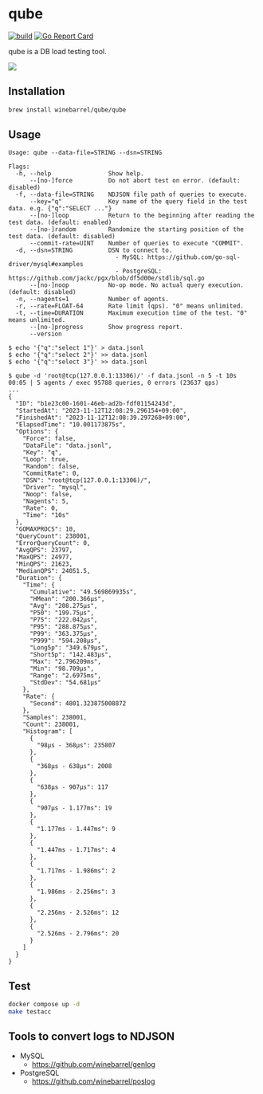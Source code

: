 # qube

[![build](https://github.com/winebarrel/qube/actions/workflows/test.yml/badge.svg)](https://github.com/winebarrel/qube/actions/workflows/test.yml)
[![Go Report Card](https://goreportcard.com/badge/github.com/winebarrel/qube)](https://goreportcard.com/report/github.com/winebarrel/qube)

qube is a DB load testing tool.

![](https://github.com/winebarrel/qube/assets/117768/d7c42cb0-c3eb-4522-b74c-0b05a6fcc2ed)

## Installation

```sh
brew install winebarrel/qube/qube
```

## Usage

```
Usage: qube --data-file=STRING --dsn=STRING

Flags:
  -h, --help                Show help.
      --[no-]force          Do not abort test on error. (default: disabled)
  -f, --data-file=STRING    NDJSON file path of queries to execute.
      --key="q"             Key name of the query field in the test data. e.g. {"q":"SELECT ..."}
      --[no-]loop           Return to the beginning after reading the test data. (default: enabled)
      --[no-]random         Randomize the starting position of the test data. (default: disabled)
      --commit-rate=UINT    Number of queries to execute "COMMIT".
  -d, --dsn=STRING          DSN to connect to.
                              - MySQL: https://github.com/go-sql-driver/mysql#examples
                              - PostgreSQL: https://github.com/jackc/pgx/blob/df5d00e/stdlib/sql.go
      --[no-]noop           No-op mode. No actual query execution. (default: disabled)
  -n, --nagents=1           Number of agents.
  -r, --rate=FLOAT-64       Rate limit (qps). "0" means unlimited.
  -t, --time=DURATION       Maximum execution time of the test. "0" means unlimited.
      --[no-]progress       Show progress report.
      --version
```

```
$ echo '{"q":"select 1"}' > data.jsonl
$ echo '{"q":"select 2"}' >> data.jsonl
$ echo '{"q":"select 3"}' >> data.jsonl

$ qube -d 'root@tcp(127.0.0.1:13306)/' -f data.jsonl -n 5 -t 10s
00:05 | 5 agents / exec 95788 queries, 0 errors (23637 qps)
...
{
  "ID": "b1e23c00-1601-46eb-ad2b-fdf01154243d",
  "StartedAt": "2023-11-12T12:08:29.296154+09:00",
  "FinishedAt": "2023-11-12T12:08:39.297268+09:00",
  "ElapsedTime": "10.001173875s",
  "Options": {
    "Force": false,
    "DataFile": "data.jsonl",
    "Key": "q",
    "Loop": true,
    "Random": false,
    "CommitRate": 0,
    "DSN": "root@tcp(127.0.0.1:13306)/",
    "Driver": "mysql",
    "Noop": false,
    "Nagents": 5,
    "Rate": 0,
    "Time": "10s"
  },
  "GOMAXPROCS": 10,
  "QueryCount": 238001,
  "ErrorQueryCount": 0,
  "AvgQPS": 23797,
  "MaxQPS": 24977,
  "MinQPS": 21623,
  "MedianQPS": 24051.5,
  "Duration": {
    "Time": {
      "Cumulative": "49.569869935s",
      "HMean": "200.366µs",
      "Avg": "208.275µs",
      "P50": "199.75µs",
      "P75": "222.042µs",
      "P95": "288.875µs",
      "P99": "363.375µs",
      "P999": "594.208µs",
      "Long5p": "349.679µs",
      "Short5p": "142.483µs",
      "Max": "2.796209ms",
      "Min": "98.709µs",
      "Range": "2.6975ms",
      "StdDev": "54.681µs"
    },
    "Rate": {
      "Second": 4801.323875008872
    },
    "Samples": 238001,
    "Count": 238001,
    "Histogram": [
      {
        "98µs - 368µs": 235807
      },
      {
        "368µs - 638µs": 2008
      },
      {
        "638µs - 907µs": 117
      },
      {
        "907µs - 1.177ms": 19
      },
      {
        "1.177ms - 1.447ms": 9
      },
      {
        "1.447ms - 1.717ms": 4
      },
      {
        "1.717ms - 1.986ms": 2
      },
      {
        "1.986ms - 2.256ms": 3
      },
      {
        "2.256ms - 2.526ms": 12
      },
      {
        "2.526ms - 2.796ms": 20
      }
    ]
  }
}
```

## Test

```sh
docker compose up -d
make testacc
```

## Tools to convert logs to NDJSON

* MySQL
    * https://github.com/winebarrel/genlog
* PostgreSQL
    * https://github.com/winebarrel/poslog

